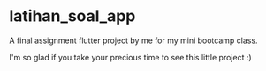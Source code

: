 # latihan_soal_app

A final assignment flutter project by me for my mini bootcamp class.

I'm so glad if you take your precious time to see this little project :)
